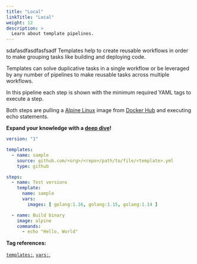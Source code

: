 ```yaml
---
title: "Local"
linkTitle: "Local"
weight: 12
description: >
  Learn about template pipelines.
---
```

sdafasdfasdfasfsadf
Templates help to create reusable workflows in order to make grouping tasks like building and deploying code.

Templates can solve duplicative tasks in a single workflow or be leveraged by any number of pipelines to make reusable tasks across multiple workflows.

In this pipeline each step is shown with the minimum required YAML tags to execute a step. 

Both steps are pulling a [Alpine Linux](https://alpinelinux.org/) image from [Docker Hub](https://hub.docker.com/) and executing echo statements.  

**Expand your knowledge with a [deep dive](/docs/templates/)!**

<!-- section break -->

```yaml
version: "1"

templates:
  - name: sample
    source: github.com/<org>/<repo>/path/to/file/<template>.yml
    type: github

steps:
  - name: Test versions
    template:
      name: sample
      vars:
        images: [ golang:1.16, golang:1.15, golang:1.14 ]

  - name: Build binary
    image: alpine
    commands:
      - echo "Hello, World"        
```

<!-- section break -->

**Tag references:**

[`templates:`](/docs/reference/yaml/templates), [`vars:`](/docs/reference/yaml/steps/#the-template-tag), 